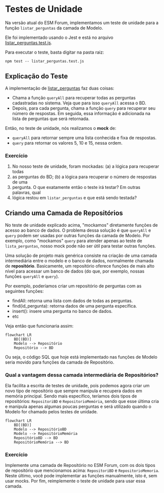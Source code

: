 # Testes de Unidade

Na versão atual do ESM Forum, implementamos um teste de unidade para a função `listar_perguntas` da camada de Modelo.

Ele foi implementado usando o Jest e está no arquivo [listar_perguntas.test.js](../testes/listar_pergunta.test.js).

Para executar o teste, basta digitar na pasta raiz:

`npm test -- listar_perguntas.test.js`

## Explicação do Teste

A implementação de [listar_perguntas](../modelo.js) faz duas coisas:

* Chama a função `queryAll` para recuperar todas as perguntas cadastradas no sistema. Veja que para isso `queryAll` acessa o BD.
* Depois, para cada pergunta, chama a função `query` para recuperar seu número de respostas. Em seguida, essa informação é adicionada na lista de perguntas que será retornada.

Então, no teste de unidade, nós realizamos o **mock** de:

* `queryAll` para retornar sempre uma lista conhecida e fixa de respostas.
* `query` para retornar os valores 5, 10 e 15, nessa ordem. 

### Exercício

1. No nosso teste de unidade, foram mockadas: (a) a lógica para recuperar todas 
2. as perguntas do BD; (b) a lógica para recuperar o número de respostas de uma 
3. pergunta. O que exatamente então o teste irá testar? Em outras palavras, qual 
4. lógica restou em `listar_perguntas` e que está sendo testada?

## Criando uma Camada de Repositórios

No teste de unidade explicado acima, "mockamos" diretamente
funções de acesso ao banco de dados. O problema dessa solução é que 
`queryAll` e `query` podem ser usadas por outras funções da camada de Modelo.
Por exemplo, como "mockamos" `query` para atender apenas ao teste 
de `lista_perguntas`, nosso mock pode não ser útil para testar outras funções.

Uma solução de projeto mais genérica consiste na criação de uma camada
intermediária entre o modelo e o banco de dados, normalmente chamada de **repositório**.
Basicamente, um repositório oferece funções de mais alto nível para acessar um banco 
de dados (do que, por exemplo, nossas funções `queryAll` e `query`).

Por exemplo, poderíamos criar um repositório de perguntas com as seguintes 
funções:

* findAll: retorna uma lista com dados de todas as perguntas.
* find(id_pergunta): retorna dados de uma pergunta específica.
* insert(): insere uma pergunta no banco de dados.
* etc

Veja então que funcionaria assim:

```mermaid
flowchart LR
    BD[(BD)]
    Modelo --> Repositório
    Repositório --> BD
```

Ou seja, o código SQL que hoje está implementado nas funções de Modelo seria 
movido para funções da camada de Repositório.

### Qual a vantagem dessa camada intermediária de Repositórios?

Ela facilita a escrita de testes de unidade, pois podemos agora criar um novo 
tipo de repositório que sempre manipula e recupera dados em memória principal. 
Sendo mais específico, teríamos dois tipos de repositórios: `RepositoriBD` 
e `RepositorioMemória`, sendo que esse última cria e manipula apenas algumas 
poucas perguntas e será utilizado quando o Modelo for chamado pelos
testes de unidade.

```mermaid
flowchart LR
    BD[(BD)]
    Modelo --> RepositórioBD
    Modelo --> RepositórioMemória
    RepositórioBD --> BD
    RepositórioMemória --> BD
```


### Exercício

Implemente uma camada de Repositório no ESM Forum, com os dois tipos de repositório que 
mencionamos acima: `RepositoriBD` e `RepositorioMemoria`. Neste último, você pode 
implementar as funções manualmente, isto é, sem usar mocks. Por fim, reimplemente o 
teste de unidade para usar essa camada.
